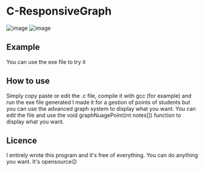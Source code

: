 # C-ResponsiveGraph
![image](https://github.com/Volko76/C-ResponsiveGraph/assets/70014984/037b4068-6ae5-43bc-861f-593a6f2cdc2e)
![image](https://github.com/Volko76/C-ResponsiveGraph/assets/70014984/952c5f33-c004-4bd4-a4aa-59aa81e85c8a)

## Example
You can use the exe file to try it

## How to use
Simply copy paste or edit the .c file, compile it with gcc (for example) and run the exe file generated
I made it for a gestion of points of students but you can use the advanced graph system to display what you want.
You can edit the file and use the void graphNuagePoint(int notes[]) function to display what you want.

## Licence
I entirely wrote this program and it's free of everything. You can do anything you want. It's opensource😉
